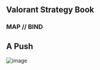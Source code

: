 ## Valorant Strategy Book

### MAP // BIND

## A Push

![image](https://user-images.githubusercontent.com/7889154/84332429-d3764e00-ab84-11ea-8c63-f245596ecd9c.png)
